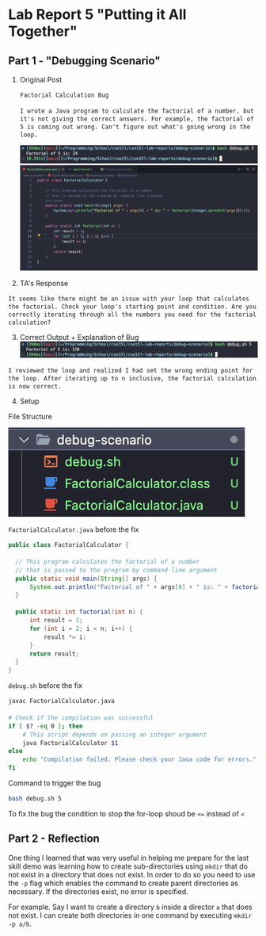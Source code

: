 # Lab Report 5 "Putting it All Together"

## Part 1 - "Debugging Scenario"

1. Original Post

   ```
   Factorial Calculation Bug

   I wrote a Java program to calculate the factorial of a number, but it's not giving the correct answers. For example, the factorial of 5 is coming out wrong. Can't figure out what's going wrong in the loop.
   ```

   ![](lab5-assets/symptom.png)
   ![](lab5-assets/snippet-w-bug.png)

2. TA's Response

```
It seems like there might be an issue with your loop that calculates the factorial. Check your loop's starting point and condition. Are you correctly iterating through all the numbers you need for the factorial calculation?
```

3. Correct Output + Explanation of Bug
   ![](lab5-assets/correct-output.png)

```
I reviewed the loop and realized I had set the wrong ending point for the loop. After iterating up to n inclusive, the factorial calculation is now correct.
```

4. Setup

File Structure

![](lab5-assets/directory-structure.png)

`FactorialCalculator.java` before the fix

```java
public class FactorialCalculator {

  // This program calculates the factorial of a number
  // that is passed to the program by command line argument
  public static void main(String[] args) {
      System.out.println("Factorial of " + args[0] + " is: " + factorial(Integer.parseInt(args[0])));
  }

  public static int factorial(int n) {
      int result = 1;
      for (int i = 2; i < n; i++) {
          result *= i;
      }
      return result;
  }
}
```

`debug.sh` before the fix
```bash
javac FactorialCalculator.java

# Check if the compilation was successful
if [ $? -eq 0 ]; then
    # This script depends on passing an integer argument
    java FactorialCalculator $1
else
    echo "Compilation failed. Please check your Java code for errors."
fi
```

Command to trigger the bug
```bash
bash debug.sh 5
```

To fix the bug the condition to stop the for-loop shoud be `<=` instead of `<`

## Part 2 - Reflection

One thing I learned that was very useful in helping me prepare for the last skill demo was learning how to create sub-directories using `mkdir` that do not exist in a directory that does not exist. In order to do so you need to use the `-p` flag which enables the command to create parent directories as necessary. If the directories exist, no error is specified. 

For example. Say I want to create a directory `b` inside a director `a` that does not exist. I can create both directories in one command by executing `mkdir -p a/b`.